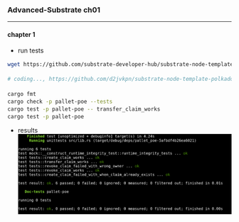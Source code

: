 ### Advanced-Substrate ch01
---

#### chapter 1
- run tests
```bash
wget https://github.com/substrate-developer-hub/substrate-node-template/archive/refs/tags/polkadot-v0.9.40.tar.gz

# coding..., https://github.com/d2jvkpn/substrate-node-template-polkadot-v0.9.40

cargo fmt
cargo check -p pallet-poe --tests
cargo test -p pallet-poe -- transfer_claim_works
cargo test -p pallet-poe
```

- results
![cargo test -p pallet-poe](assets/a01.png "cargo test -p pallet-poe")
